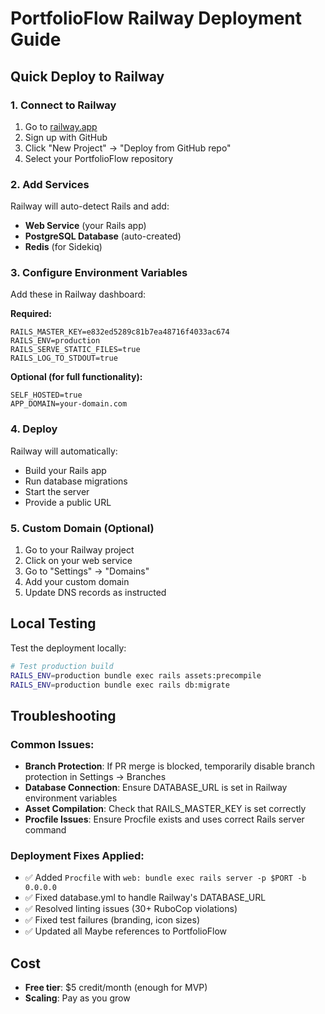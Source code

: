 # PortfolioFlow Railway Deployment Guide

## Quick Deploy to Railway

### 1. Connect to Railway
1. Go to [railway.app](https://railway.app)
2. Sign up with GitHub
3. Click "New Project" → "Deploy from GitHub repo"
4. Select your PortfolioFlow repository

### 2. Add Services
Railway will auto-detect Rails and add:
- **Web Service** (your Rails app)
- **PostgreSQL Database** (auto-created)
- **Redis** (for Sidekiq)

### 3. Configure Environment Variables
Add these in Railway dashboard:

**Required:**
```
RAILS_MASTER_KEY=e832ed5289c81b7ea48716f4033ac674
RAILS_ENV=production
RAILS_SERVE_STATIC_FILES=true
RAILS_LOG_TO_STDOUT=true
```

**Optional (for full functionality):**
```
SELF_HOSTED=true
APP_DOMAIN=your-domain.com
```

### 4. Deploy
Railway will automatically:
- Build your Rails app
- Run database migrations
- Start the server
- Provide a public URL

### 5. Custom Domain (Optional)
1. Go to your Railway project
2. Click on your web service
3. Go to "Settings" → "Domains"
4. Add your custom domain
5. Update DNS records as instructed

## Local Testing
Test the deployment locally:
```bash
# Test production build
RAILS_ENV=production bundle exec rails assets:precompile
RAILS_ENV=production bundle exec rails db:migrate
```

## Troubleshooting

### Common Issues:
- **Branch Protection**: If PR merge is blocked, temporarily disable branch protection in Settings → Branches
- **Database Connection**: Ensure DATABASE_URL is set in Railway environment variables
- **Asset Compilation**: Check that RAILS_MASTER_KEY is set correctly
- **Procfile Issues**: Ensure Procfile exists and uses correct Rails server command

### Deployment Fixes Applied:
- ✅ Added `Procfile` with `web: bundle exec rails server -p $PORT -b 0.0.0.0`
- ✅ Fixed database.yml to handle Railway's DATABASE_URL
- ✅ Resolved linting issues (30+ RuboCop violations)
- ✅ Fixed test failures (branding, icon sizes)
- ✅ Updated all Maybe references to PortfolioFlow

## Cost
- **Free tier**: $5 credit/month (enough for MVP)
- **Scaling**: Pay as you grow 